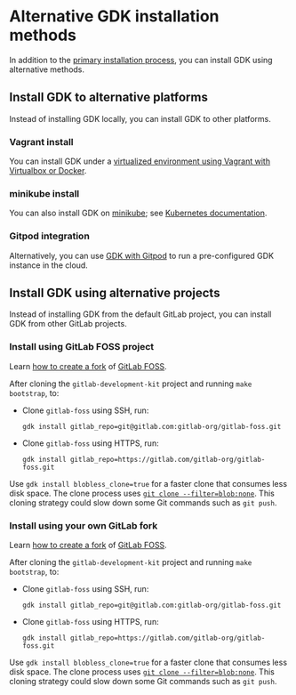 # Alternative GDK installation methods

In addition to the [primary installation process](index.md#use-gdk-to-install-gitlab), you can install GDK
using alternative methods.

## Install GDK to alternative platforms

Instead of installing GDK locally, you can install GDK to other platforms.

### Vagrant install

You can install GDK under a
[virtualized environment using Vagrant with Virtualbox or Docker](howto/vagrant.md).

### minikube install

You can also install GDK on [minikube](https://github.com/kubernetes/minikube);
see [Kubernetes documentation](howto/kubernetes/minikube.md).

### Gitpod integration

Alternatively, you can use [GDK with Gitpod](howto/gitpod.md) to run a pre-configured GDK instance in the cloud.

## Install GDK using alternative projects

Instead of installing GDK from the default GitLab project, you can install GDK from other GitLab
projects.

### Install using GitLab FOSS project

Learn [how to create a fork](https://docs.gitlab.com/ee/user/project/repository/forking_workflow.html#creating-a-fork)
of [GitLab FOSS](https://gitlab.com/gitlab-org/gitlab-foss).

After cloning the `gitlab-development-kit` project and running `make bootstrap`, to:

- Clone `gitlab-foss` using SSH, run:

  ```shell
  gdk install gitlab_repo=git@gitlab.com:gitlab-org/gitlab-foss.git
  ```

- Clone `gitlab-foss` using HTTPS, run:

  ```shell
  gdk install gitlab_repo=https://gitlab.com/gitlab-org/gitlab-foss.git
  ```

Use `gdk install blobless_clone=true` for a faster clone that consumes less disk
space. The clone process uses [`git clone --filter=blob:none`](https://git-scm.com/docs/git-clone#Documentation/git-clone.txt---filterltfilter-specgt). This cloning strategy could slow down some Git commands such as `git push`.

### Install using your own GitLab fork

Learn [how to create a fork](https://docs.gitlab.com/ee/user/project/repository/forking_workflow.html#creating-a-fork)
of [GitLab FOSS](https://gitlab.com/gitlab-org/gitlab-foss).

After cloning the `gitlab-development-kit` project and running `make bootstrap`, to:

- Clone `gitlab-foss` using SSH, run:

  ```shell
  gdk install gitlab_repo=git@gitlab.com:gitlab-org/gitlab-foss.git
  ```

- Clone `gitlab-foss` using HTTPS, run:

  ```shell
  gdk install gitlab_repo=https://gitlab.com/gitlab-org/gitlab-foss.git
  ```

Use `gdk install blobless_clone=true` for a faster clone that consumes less disk
space. The clone process uses [`git clone --filter=blob:none`](https://git-scm.com/docs/git-clone#Documentation/git-clone.txt---filterltfilter-specgt). This cloning strategy could slow down some Git commands such as `git push`.
